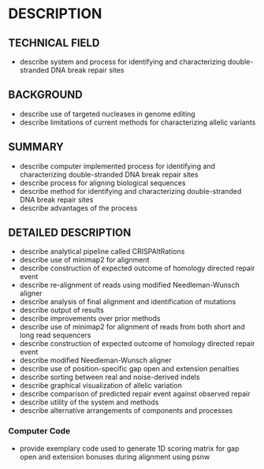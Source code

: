 # DESCRIPTION

## TECHNICAL FIELD

- describe system and process for identifying and characterizing double-stranded DNA break repair sites

## BACKGROUND

- describe use of targeted nucleases in genome editing
- describe limitations of current methods for characterizing allelic variants

## SUMMARY

- describe computer implemented process for identifying and characterizing double-stranded DNA break repair sites
- describe process for aligning biological sequences
- describe method for identifying and characterizing double-stranded DNA break repair sites
- describe advantages of the process

## DETAILED DESCRIPTION

- describe analytical pipeline called CRISPAltRations
- describe use of minimap2 for alignment
- describe construction of expected outcome of homology directed repair event
- describe re-alignment of reads using modified Needleman-Wunsch aligner
- describe analysis of final alignment and identification of mutations
- describe output of results
- describe improvements over prior methods
- describe use of minimap2 for alignment of reads from both short and long read sequencers
- describe construction of expected outcome of homology directed repair event
- describe modified Needleman-Wunsch aligner
- describe use of position-specific gap open and extension penalties
- describe sorting between real and noise-derived indels
- describe graphical visualization of allelic variation
- describe comparison of predicted repair event against observed repair
- describe utility of the system and methods
- describe alternative arrangements of components and processes

### Computer Code

- provide exemplary code used to generate 1D scoring matrix for gap open and extension bonuses during alignment using psnw

